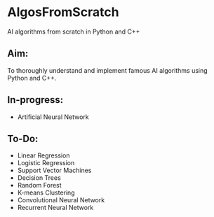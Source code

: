 # AlgosFromScratch
AI algorithms from scratch in Python and C++

## Aim:
To thoroughly understand and implement famous AI algorithms using Python and C++.

## In-progress:
* Artificial Neural Network

## To-Do:
* Linear Regression
* Logistic Regression
* Support Vector Machines
* Decision Trees
* Random Forest
* K-means Clustering
* Convolutional Neural Network
* Recurrent Neural Network
